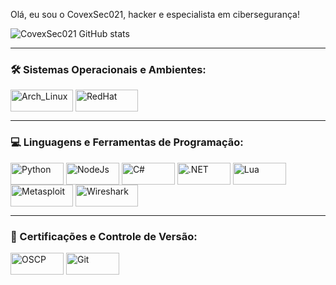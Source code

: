 Olá, eu sou o CovexSec021, hacker e especialista em cibersegurança!

![CovexSec021 GitHub stats](https://github-readme-stats.vercel.app/api?username=anuraghazra&show_icons=true&theme=transparent)

---

### 🛠️ Sistemas Operacionais e Ambientes:

<div style="display: inline_block">
  <img align="center" alt="Arch_Linux" height="35" width="100" src="https://img.shields.io/badge/Arch_Linux-1793D1?style=for-the-badge&logo=arch-linux&logoColor=white">
  <img align="center" alt="RedHat" height="35" width="100" src="https://img.shields.io/badge/Red%20Hat-EE0000?style=for-the-badge&logo=redhat&logoColor=white">
</div>

---

### 💻 Linguagens e Ferramentas de Programação:

<div style="display: inline_block">
  <img align="center" alt="Python" height="35" width="85" src="https://img.shields.io/badge/Python-14354C?style=for-the-badge&logo=python&logoColor=white">
  <img align="center" alt="NodeJs" height="35" width="85" src="https://img.shields.io/badge/Node.js-43853D?style=for-the-badge&logo=node.js&logoColor=white">
  <img align="center" alt="C#" height="35" width="85" src="https://img.shields.io/badge/C%23-239120?style=for-the-badge&logo=c-sharp&logoColor=white">
  <img align="center" alt=".NET" height="35" width="85" src="https://img.shields.io/badge/.NET-5C2D91?style=for-the-badge&logo=dotnet&logoColor=white">
  <img align="center" alt="Lua" height="35" width="85" src="https://img.shields.io/badge/Lua-2C2D72?style=for-the-badge&logo=lua&logoColor=white">
  <img align="center" alt="Metasploit" height="35" width="100" src="https://img.shields.io/badge/Metasploit-4000ff?style=for-the-badge&logo=metasploit&logoColor=white">
  <img align="center" alt="Wireshark" height="35" width="100" src="https://img.shields.io/badge/Wireshark-007ACC?style=for-the-badge&logo=wireshark&logoColor=white">
</div>

---

### 📜 Certificações e Controle de Versão:

<div style="display: inline_block">
  <img align="center" alt="OSCP" height="35" width="85" src="https://img.shields.io/badge/OSCP-EE0000?style=for-the-badge&logo=offensive-security&logoColor=white">
  <img align="center" alt="Git" height="35" width="85" src="https://img.shields.io/badge/Git-F05032?style=for-the-badge&logo=git&logoColor=white">
</div>
